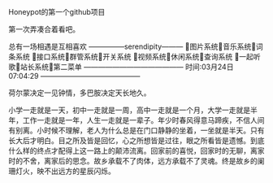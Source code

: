 Honeypot的第一个github项目

第一次弄凑合着看吧。

总有一场相遇是互相喜欢
—————serendipity———
🍧图片系统🍧音乐系统🍧词条系统
🍧接口系统🍧群管系统🍧开关系统
🍧视频系统🍧休闲系统🍧查询系统
🍧一起听歌🍧站长系统🍧第二菜单
——————————————
时间:03月24日 07:04:29
——————————————

荷尔蒙决定一见钟情，多巴胺决定天长地久。

小学一走就是一天，初中一走就是一周，高中一走就是一个月，大学一走就是半年，工作一走就是一年，人生一走就是一辈子。年少时春风得意马蹄疾，不信人间有别离。小时候不理解，老人为什么总是在门口静静的坐着，一坐就是半天。只有长大后才明白。目之所及皆是回忆，心之所想皆是过往，眼之所看皆是遗憾。到底什么样的终点才配得上这一路上的颠沛流离。回家前的喜悦，回家时的无聊，离家时的不舍，离家后的思念。故乡承载不了肉体，远方承载不了灵魂。终是故乡的阑珊灯火，映不出远方的星辰闪烁。
